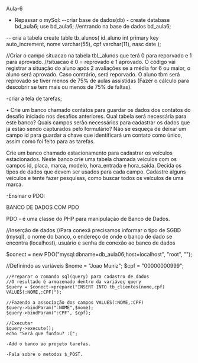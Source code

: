Aula-6

- Repassar o mySql:
--criar base de dados(db) - 
    create database bd_aula6;
    use bd_aula6; //entrando na base de dados bd_aula6;   

-- cria a tabela
create table tb_alunos(
id_aluno int primary key auto_increment,
nome varchar(55),
cpf varchar(11),
nasc date
);


//Criar o campo situacao na tabela tbL_alunos que terá 0 para reporvado e 1 para aprovado.
//situacao é 0 = reprovado e 1 aprovado. O código vai registrar a situação do aluno após 2 avaliações se a média for 6 ou maior, o aluno será aprovado. Caso contrário, será reporvado.
O aluno tbm será reprovado se tiver menos de 75% de aulas assistidas (Fazer o cálculo para descobrir se tem mais ou menos de 75% de faltas).


-criar a tela de tarefas;

• Crie um banco chamado contatos para guardar os dados dos contatos do desafio iniciado nos desafios anteriores. Qual tabela será necessária para este banco? Quais campos serão necessários para cadastrar os dados que já estão sendo capturados pelo formulário? Não se esqueça de deixar um campo id para guardar a chave que identificará um contato como único, assim como foi feito para as tarefas.


Crie um banco chamado estacionamento para cadastrar os veículos estacionados. Neste banco crie uma tabela chamada veiculos com os campos id, placa, marca, modelo, hora_entrada e hora_saida. Decida os tipos de dados que devem ser usados para cada campo. Cadastre alguns veículos e tente fazer pesquisas, como buscar todos os veículos de uma marca.






-Ensinar o PDO:

BANCO DE DADOS COM PDO

PDO - é uma classe do PHP para manipulação de Banco de Dados.

 //Inserção de dados 
 //Para conexã precisamos informar o tipo de SGBD (mysql), o nome do banco, o endereço de onde o banco de dado se encontra (localhost), usuário e senha de conexão ao banco de dados

  $conect = new PDO("mysql:dbname=db_aula06;host=localhost", "root", "");

  //Definindo as variáveis
    $nome = "Joao Muniz";
    $cpf = "00000000999";

    //Preparar o comando sql(query) para cadastro de dados
    //O resultado é armazenado dentro da variáveç query
    $query = $conect->prepare("INSERT INTO tb_clientes(nome,cpf) VALUES(:NOME,:CPF)");

    //Fazendo a associação dos campos VALUES(:NOME,:CPF)
    $query->bindParam(":NOME",$nome);
    $query->bindParam(":CPF", $cpf);

    //Executar
    $query->execute();
    echo "Será que funfou? :[";

    -Add o banco ao projeto tarefas.

    -Fala sobre o metodos $_POST.

    